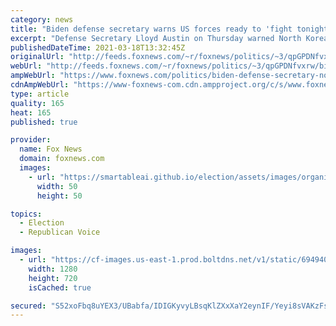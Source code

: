 ```yaml
---
category: news
title: "Biden defense secretary warns US forces ready to 'fight tonight' after North Korea warning"
excerpt: "Defense Secretary Lloyd Austin on Thursday warned North Korea that U.S. forces are ready to \"fight tonight\" after the dictatorship condemned military drills taking place in South Korea."
publishedDateTime: 2021-03-18T13:32:45Z
originalUrl: "http://feeds.foxnews.com/~r/foxnews/politics/~3/qpGPDNfvxrw/biden-defense-secretary-north-korea-warning"
webUrl: "http://feeds.foxnews.com/~r/foxnews/politics/~3/qpGPDNfvxrw/biden-defense-secretary-north-korea-warning"
ampWebUrl: "https://www.foxnews.com/politics/biden-defense-secretary-north-korea-warning.amp"
cdnAmpWebUrl: "https://www-foxnews-com.cdn.ampproject.org/c/s/www.foxnews.com/politics/biden-defense-secretary-north-korea-warning.amp"
type: article
quality: 165
heat: 165
published: true

provider:
  name: Fox News
  domain: foxnews.com
  images:
    - url: "https://smartableai.github.io/election/assets/images/organizations/foxnews.com-50x50.jpg"
      width: 50
      height: 50

topics:
  - Election
  - Republican Voice

images:
  - url: "https://cf-images.us-east-1.prod.boltdns.net/v1/static/694940094001/f0e0cad0-33bc-446b-9db5-16102b405c1a/af3c1e50-36bb-43f0-9294-7cb7dcad73ef/1280x720/match/image.jpg"
    width: 1280
    height: 720
    isCached: true

secured: "S52xoFbq8uYEX3/UBabfa/IDIGKyvyLBsqKlZXxXaY2eynIF/Yeyi8sVAKzFs1qx3uj4qHWaNGW027hy+ay1kvZErPmZ09xd8wEHAmhhmJFlE0dxh+Hs5uiZyRvpVsJ44fSAVC7b64MzDbOmvJ0jvmbpO2Lvlfk6oQ9yyLrjsKgHYBFcfBne06VaSPHBYTvmbm9TO0btR0YMqbtaG0fJfyFAogT8tgXlOvvJqVAeeOlQLWY9hdiDbYpUCdUFo2qDVh+TGVee0sZ+RUuk8+3+bkd8u0O6sVf+lel0YQMI6MPcydrL71/xmtU6cLO+8zkTBzhYI7rKr5P1dPx9Drp/+WM36lACVzCdU+QQa1nCouw=;SxSdEPPrk9+i485LDpJJTg=="
---
```


